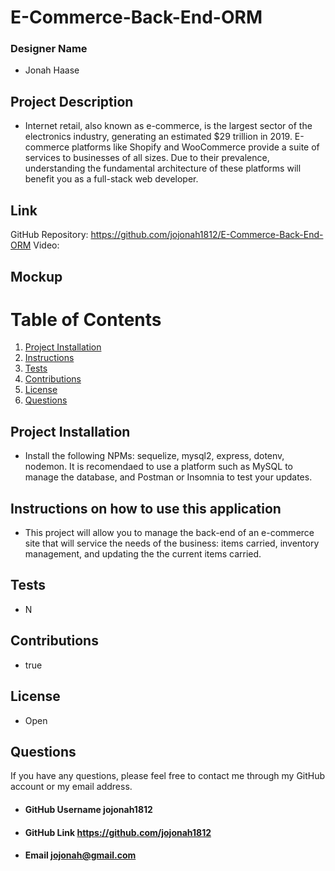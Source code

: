 # E-Commerce-Back-End-ORM

### Designer Name
* Jonah Haase
## Project Description
* Internet retail, also known as e-commerce, is the largest sector of the electronics industry, generating an estimated $29 trillion in 2019. E-commerce platforms like Shopify and WooCommerce provide a suite of services to businesses of all sizes. Due to their prevalence, understanding the fundamental architecture of these platforms will benefit you as a full-stack web developer.

## Link
GitHub Repository: https://github.com/jojonah1812/E-Commerce-Back-End-ORM
Video: 

## Mockup





# Table of Contents
1. [Project Installation](#project-installation)
2. [Instructions](#instructions-on-how-to-use-this-application)
3. [Tests](#tests)
4. [Contributions](#contributions)
5. [License](#license)
6. [Questions](#questions)

## Project Installation
* Install the following NPMs: sequelize, mysql2, express, dotenv, nodemon.  It is recomendaed to use a platform such as MySQL to manage the database, and Postman or Insomnia to test your updates.

## Instructions on how to use this application
* This project will allow you to manage the back-end of an e-commerce site that will service the needs of the business: items carried, inventory management, and updating the the current items carried.
## Tests
* N
## Contributions
* true
## License
* Open
## Questions
If you have any questions, please feel free to contact me through my GitHub account or my email address.
* #### GitHub Username    jojonah1812
* #### GitHub Link    https://github.com/jojonah1812
* #### Email    jojonah@gmail.com

